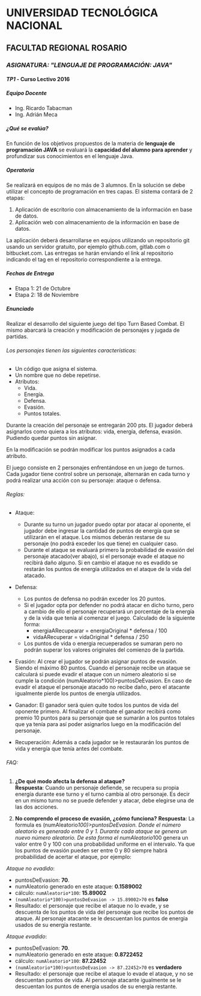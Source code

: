 # UNIVERSIDAD TECNOLÓGICA NACIONAL

## FACULTAD REGIONAL ROSARIO

### *ASIGNATURA: "LENGUAJE DE PROGRAMACIÓN: JAVA"*

#### *TP1* - Curso Lectivo 2016

##### Equipo Docente
- Ing. Ricardo Tabacman
- Ing. Adrián Meca

##### ¿Qué se evalúa?
En función de los objetivos propuestos de la materia de **lenguaje de programación JAVA** se evaluará la **capacidad del alumno para aprender** y profundizar sus conocimientos en el lenguaje Java.

##### Operatoria

Se realizará en equipos de no más de 3 alumnos. En la solución se debe utilizar el concepto de programación en tres capas. El sistema contará de 2 etapas:

1. Aplicación de escritorio con almacenamiento de la información en base de datos.
2. Aplicación web con almacenamiento de la información en base de datos.

La aplicación deberá desarrollarse en equipos utilizando un repositorio git usando un servidor gratuito, por ejemplo github.com, gitlab.com o bitbucket.com. Las entregas se harán enviando el link al repositorio indicando el tag en el repositorio correspondiente a la entrega.

##### Fechas de Entrega

- Etapa 1: 21 de Octubre
- Etapa 2: 18 de Noviembre


##### Enunciado

Realizar el desarrollo del siguiente juego del tipo Turn Based Combat. El mismo abarcará la creación y modificación de personajes y jugada de partidas.

###### Los personajes tienen las siguientes características:
  * Un código que asigna el sistema.
  * Un nombre que no debe repetirse.
  * Atributos:
    * Vida.
    * Energía.
    * Defensa.
    * Evasión.
    * Puntos totales.

Durante la creación del personaje se entregarán 200 pts. El jugador deberá asignarlos como quiera a los atributos: vida, energía, defensa, evasión. Pudiendo quedar puntos sin asignar.

En la modificación se podrán modificar los puntos asignados a cada atributo.

El juego consiste en 2 personajes enfrentándose en un juego de turnos. Cada jugador tiene control sobre un personaje, alternarán en cada turno y podrá realizar una acción con su personaje: ataque o defensa.

###### Reglas:
  * Ataque:
    * Durante su turno un jugador puedo optar por atacar al oponente, el jugador debe ingresar la cantidad de puntos de energía que se utilizarán en el ataque. Los mismos deberán restarse de su personaje (no podrá exceder los que tiene) en cualquier caso.
    * Durante el ataque se evaluará primero la probabilidad de evasión del personaje atacado(ver abajo), si el personaje evade el ataque no recibirá daño alguno. Si en cambio el ataque no es evadido se restarán los puntos de energía utilizados en el ataque de la vida del atacado.

  * Defensa:
    * Los puntos de defensa no podrán exceder los 20 puntos.
    * Si el jugador opta por defender no podrá atacar en dicho turno, pero a cambio de ello el personaje recuperará un porcentaje de la energía y de la vida que tenía al comenzar el juego. Calculado de la siguiente forma:
      * energiaARecupearar = energiaOriginal *  defensa / 100
      * vidaARecuperar = vidaOriginal * defensa / 250
    * Los puntos de vida o energia recueperados se sumaran pero no podrán superar los valores originales del comienzo de la partida.

  * Evasión: Al crear el jugador se podrán asignar puntos de evasión. Siendo el máximo 80 puntos. Cuando el personaje recibe un ataque se calculará si puede evadir el ataque con un número aleatorio si se cumple la condición (numAleatorio*100)>puntosDeEvasion. En caso de evadir el ataque el personaje atacado no recibe daño, pero el atacante igualmente pierde los puntos de energía utilizados.

  * Ganador: El ganador será quien quite todos los puntos de vida del oponente primero. Al finalizar el combate el ganador recibirá como premio 10 puntos para su personaje que se sumarán a los puntos totales que ya tenía para así poder asignarlos luego en la modificación del personaje.

  * Recuperación: Además a cada jugador se le restaurarán los puntos de vida y energía que tenía antes del combate.

###### FAQ:
  1. **¿De qué modo afecta la defensa al ataque?**  
  **Respuesta**: Cuando un personaje defiende, se recupera su propia energía durante ese turno y el turno cambia al otro personaje. Es decir en un mismo turno no se puede defender y atacar, debe elegirse una de las dos acciones.

  2. **No comprendo el proceso de evasión, ¿cómo funciona?**
  **Respuesta**: La formula es (numAleatorio*100)>puntosDeEvasion. Donde el número aleatorio es generado entre 0 y 1. Durante cada ataque se genera un nuevo número aleatorio. De esta forma el numAleatorio*100 genera un valor entre 0 y 100 con una probabilidad uniforme en el intervalo. Ya que los puntos de evasión pueden ser entre 0 y 80 siempre habrá probabilidad de acertar el ataque, por ejemplo:
  
  *Ataque no evadido*:
  
  * puntosDeEvasion: **70**.
  * numAleatorio generado en este ataque: **0.1589002**
  * cálculo: `numAleatorio*100`: **15.89002**
  * `(numAleatorio*100)>puntosDeEvasion -> 15.89002>70` es **falso**
  * Resultado: el personaje que recibe el ataque no lo evade, y se descuenta de los puntos de vida del personaje que recibe los puntos de ataque. Al personaje atacante se le descuentan los puntos de energia usados de su energía restante.
  
  *Ataque evadido*:
  
  * puntosDeEvasion: **70**.
  * numAleatorio generado en este ataque: **0.8722452**
  * cálculo: `numAleatorio*100`: **87.22452**
  * `(numAleatorio*100)>puntosDeEvasion -> 87.22452>70` es **verdadero**
  * Resultado: el personaje que recibe el ataque lo evade el ataque, y no se descuentan puntos de vida. Al personaje atacante igualmente se le descuentan los puntos de energia usados de su energía restante.
